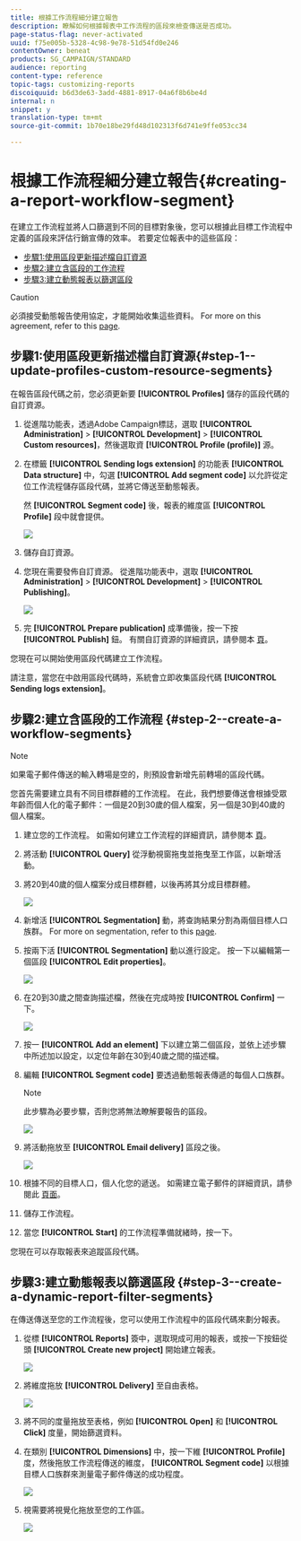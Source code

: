 ```yaml
---
title: 根據工作流程細分建立報告
description: 瞭解如何根據報表中工作流程的區段來檢查傳送是否成功。
page-status-flag: never-activated
uuid: f75e005b-5328-4c98-9e78-51d54fd0e246
contentOwner: beneat
products: SG_CAMPAIGN/STANDARD
audience: reporting
content-type: reference
topic-tags: customizing-reports
discoiquuid: b6d3de63-3add-4881-8917-04a6f8b6be4d
internal: n
snippet: y
translation-type: tm+mt
source-git-commit: 1b70e18be29fd48d102313f6d741e9ffe053cc34

---
```



# 根據工作流程細分建立報告{#creating-a-report-workflow-segment}

在建立工作流程並將人口篩選到不同的目標對象後，您可以根據此目標工作流程中定義的區段來評估行銷宣傳的效率。
若要定位報表中的這些區段：

* [步驟1:使用區段更新描述檔自訂資源](#step-1--update-profiles-custom-resource-segments)
* [步驟2:建立含區段的工作流程](#step-2--create-a-workflow-segments)
* [步驟3:建立動態報表以篩選區段](#step-3--create-a-dynamic-report-filter-segments)

>[!CAUTION]
>必須接受動態報告使用協定，才能開始收集這些資料。
>For more on this agreement, refer to this [page](../../reporting/using/about-dynamic-reports.md#dynamic-reporting-usage-agreement).

## 步驟1:使用區段更新描述檔自訂資源{#step-1--update-profiles-custom-resource-segments}

在報告區段代碼之前，您必須更新要 **[!UICONTROL Profiles]** 儲存的區段代碼的自訂資源。

1. 從進階功能表，透過Adobe Campaign標誌，選取 **[!UICONTROL Administration]** &gt; **[!UICONTROL Development]** &gt; **[!UICONTROL Custom resources]**，然後選取資 **[!UICONTROL Profile (profile)]** 源。
1. 在標籤 **[!UICONTROL Sending logs extension]** 的功能表 **[!UICONTROL Data structure]** 中，勾選 **[!UICONTROL Add segment code]** 以允許從定位工作流程儲存區段代碼，並將它傳送至動態報表。

   然 **[!UICONTROL Segment code]** 後，報表的維度區 **[!UICONTROL Profile]** 段中就會提供。

   ![](assets/report_segment_4.png)

1. 儲存自訂資源。

1. 您現在需要發佈自訂資源。
從進階功能表中，選取 **[!UICONTROL Administration]** &gt; **[!UICONTROL Development]** &gt; **[!UICONTROL Publishing]**。

   ![](assets/custom_profile_7.png)

1. 完 **[!UICONTROL Prepare publication]** 成準備後，按一下按 **[!UICONTROL Publish]** 鈕。 有關自訂資源的詳細資訊，請參閱本 [頁](../../developing/using/updating-the-database-structure.md)。

您現在可以開始使用區段代碼建立工作流程。

請注意，當您在中啟用區段代碼時，系統會立即收集區段代碼 **[!UICONTROL Sending logs extension]**。

## 步驟2:建立含區段的工作流程 {#step-2--create-a-workflow-segments}

>[!NOTE]
>如果電子郵件傳送的輸入轉場是空的，則預設會新增先前轉場的區段代碼。

您首先需要建立具有不同目標群體的工作流程。 在此，我們想要傳送會根據受眾年齡而個人化的電子郵件：一個是20到30歲的個人檔案，另一個是30到40歲的個人檔案。

1. 建立您的工作流程。 如需如何建立工作流程的詳細資訊，請參閱本 [頁](../../automating/using/building-a-workflow.md)。

1. 將活動 **[!UICONTROL Query]** 從浮動視窗拖曳並拖曳至工作區，以新增活動。

1. 將20到40歲的個人檔案分成目標群體，以後再將其分成目標群體。

   ![](assets/report_segment_1.png)

1. 新增活 **[!UICONTROL Segmentation]** 動，將查詢結果分割為兩個目標人口族群。 For more on segmentation, refer to this [page](../../automating/using/targeting-data.md#segmenting-data).

1. 按兩下活 **[!UICONTROL Segmentation]** 動以進行設定。 按一下以編輯第一個區段 **[!UICONTROL Edit properties]**。

   ![](assets/report_segment_7.png)

1. 在20到30歲之間查詢描述檔，然後在完成時按 **[!UICONTROL Confirm]** 一下。

   ![](assets/report_segment_8.png)

1. 按一 **[!UICONTROL Add an element]** 下以建立第二個區段，並依上述步驟中所述加以設定，以定位年齡在30到40歲之間的描述檔。

1. 編輯 **[!UICONTROL Segment code]** 要透過動態報表傳遞的每個人口族群。

   >[!NOTE]
   >此步驟為必要步驟，否則您將無法瞭解要報告的區段。

   ![](assets/report_segment_9.png)

1. 將活動拖放至 **[!UICONTROL Email delivery]** 區段之後。

   ![](assets/report_segment_3.png)

1. 根據不同的目標人口，個人化您的遞送。 如需建立電子郵件的詳細資訊，請參閱此 [頁面](../../designing/using/designing-content-in-adobe-campaign.md)。

1. 儲存工作流程。

1. 當您 **[!UICONTROL Start]** 的工作流程準備就緒時，按一下。

您現在可以存取報表來追蹤區段代碼。

## 步驟3:建立動態報表以篩選區段 {#step-3--create-a-dynamic-report-filter-segments}

在傳送傳送至您的工作流程後，您可以使用工作流程中的區段代碼來劃分報表。

1. 從標 **[!UICONTROL Reports]** 簽中，選取現成可用的報表，或按一下按鈕從頭 **[!UICONTROL Create new project]** 開始建立報表。

   ![](assets/custom_profile_18.png)
1. 將維度拖放 **[!UICONTROL Delivery]** 至自由表格。

   ![](assets/report_segment_5.png)

1. 將不同的度量拖放至表格，例如 **[!UICONTROL Open]** 和 **[!UICONTROL Click]** 度量，開始篩選資料。
1. 在類別 **[!UICONTROL Dimensions]** 中，按一下維 **[!UICONTROL Profile]** 度，然後拖放工作流程傳送的維度， **[!UICONTROL Segment code]** 以根據目標人口族群來測量電子郵件傳送的成功程度。

   ![](assets/report_segment_6.png)

1. 視需要將視覺化拖放至您的工作區。

   ![](assets/report_segment_10.png)

